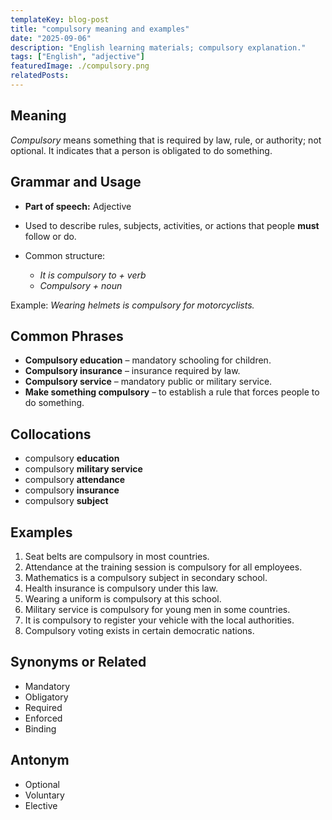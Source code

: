 ```yaml
---
templateKey: blog-post
title: "compulsory meaning and examples"
date: "2025-09-06"
description: "English learning materials; compulsory explanation."
tags: ["English", "adjective"]
featuredImage: ./compulsory.png
relatedPosts:
---
```


## Meaning

_Compulsory_ means something that is required by law, rule, or authority; not optional. It indicates that a person is obligated to do something.

## Grammar and Usage

- **Part of speech:** Adjective
- Used to describe rules, subjects, activities, or actions that people **must** follow or do.
- Common structure:

  - _It is compulsory to + verb_
  - _Compulsory + noun_

Example: _Wearing helmets is compulsory for motorcyclists._

## Common Phrases

- **Compulsory education** – mandatory schooling for children.
- **Compulsory insurance** – insurance required by law.
- **Compulsory service** – mandatory public or military service.
- **Make something compulsory** – to establish a rule that forces people to do something.

## Collocations

- compulsory **education**
- compulsory **military service**
- compulsory **attendance**
- compulsory **insurance**
- compulsory **subject**

## Examples

1. Seat belts are compulsory in most countries.
2. Attendance at the training session is compulsory for all employees.
3. Mathematics is a compulsory subject in secondary school.
4. Health insurance is compulsory under this law.
5. Wearing a uniform is compulsory at this school.
6. Military service is compulsory for young men in some countries.
7. It is compulsory to register your vehicle with the local authorities.
8. Compulsory voting exists in certain democratic nations.

## Synonyms or Related

- Mandatory
- Obligatory
- Required
- Enforced
- Binding

## Antonym

- Optional
- Voluntary
- Elective
